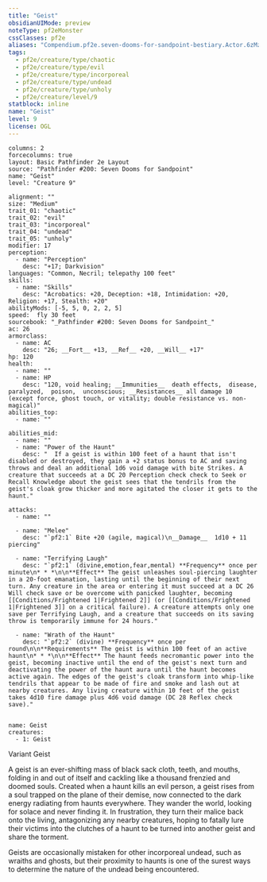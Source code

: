 ```yaml
---
title: "Geist"
obsidianUIMode: preview
noteType: pf2eMonster
cssClasses: pf2e
aliases: "Compendium.pf2e.seven-dooms-for-sandpoint-bestiary.Actor.6zMzd6ICd3p1Ye4q" 
tags:
  - pf2e/creature/type/chaotic
  - pf2e/creature/type/evil
  - pf2e/creature/type/incorporeal
  - pf2e/creature/type/undead
  - pf2e/creature/type/unholy
  - pf2e/creature/level/9
statblock: inline
name: "Geist"
level: 9
license: OGL
---
```


```statblock
columns: 2
forcecolumns: true
layout: Basic Pathfinder 2e Layout
source: "Pathfinder #200: Seven Dooms for Sandpoint"
name: "Geist"
level: "Creature 9"

alignment: ""
size: "Medium"
trait_01: "chaotic"
trait_02: "evil"
trait_03: "incorporeal"
trait_04: "undead"
trait_05: "unholy"
modifier: 17
perception:
  - name: "Perception"
    desc: "+17; Darkvision"
languages: "Common, Necril; telepathy 100 feet"
skills:
  - name: "Skills"
    desc: "Acrobatics: +20, Deception: +18, Intimidation: +20, Religion: +17, Stealth: +20"
abilityMods: [-5, 5, 0, 2, 2, 5]
speed:  fly 30 feet
sourcebook: "_Pathfinder #200: Seven Dooms for Sandpoint_"
ac: 26
armorclass:
  - name: AC
    desc: "26; __Fort__ +13, __Ref__ +20, __Will__ +17"
hp: 120
health:
  - name: ""
  - name: HP
    desc: "120, void healing; __Immunities__  death effects,  disease,  paralyzed,  poison,  unconscious; __Resistances__ all damage 10 (except force, ghost touch, or vitality; double resistance vs. non-magical)"
abilities_top:
  - name: ""

abilities_mid:
  - name: ""
  - name: "Power of the Haunt"
    desc: "  If a geist is within 100 feet of a haunt that isn't disabled or destroyed, they gain a +2 status bonus to AC and saving throws and deal an additional 1d6 void damage with bite Strikes. A creature that succeeds at a DC 20 Perception check check to Seek or Recall Knowledge about the geist sees that the tendrils from the geist's cloak grow thicker and more agitated the closer it gets to the haunt."

attacks:
  - name: ""

  - name: "Melee"
    desc: "`pf2:1` Bite +20 (agile, magical)\n__Damage__  1d10 + 11 piercing"

  - name: "Terrifying Laugh"
    desc: "`pf2:1` (divine,emotion,fear,mental) **Frequency** once per minute\n* * *\n\n**Effect** The geist unleashes soul-piercing laughter in a 20-foot emanation, lasting until the beginning of their next turn. Any creature in the area or entering it must succeed at a DC 26 Will check save or be overcome with panicked laughter, becoming [[Conditions/Frightened 1|Frightened 2]] (or [[Conditions/Frightened 1|Frightened 3]] on a critical failure). A creature attempts only one save per Terrifying Laugh, and a creature that succeeds on its saving throw is temporarily immune for 24 hours."

  - name: "Wrath of the Haunt"
    desc: "`pf2:2` (divine) **Frequency** once per round\n\n**Requirements** The geist is within 100 feet of an active haunt\n* * *\n\n**Effect** The haunt feeds necromantic power into the geist, becoming inactive until the end of the geist's next turn and deactivating the power of the haunt aura until the haunt becomes active again. The edges of the geist's cloak transform into whip-like tendrils that appear to be made of fire and smoke and lash out at nearby creatures. Any living creature within 10 feet of the geist takes 4d10 fire damage plus 4d6 void damage (DC 28 Reflex check save)."
 
```

```encounter-table
name: Geist
creatures:
  - 1: Geist
```


Variant Geist

A geist is an ever-shifting mass of black sack cloth, teeth, and mouths, folding in and out of itself and cackling like a thousand frenzied and doomed souls. Created when a haunt kills an evil person, a geist rises from a soul trapped on the plane of their demise, now connected to the dark energy radiating from haunts everywhere. They wander the world, looking for solace and never finding it. In frustration, they turn their malice back onto the living, antagonizing any nearby creatures, hoping to fatally lure their victims into the clutches of a haunt to be turned into another geist and share the torment.

Geists are occasionally mistaken for other incorporeal undead, such as wraiths and ghosts, but their proximity to haunts is one of the surest ways to determine the nature of the undead being encountered.
